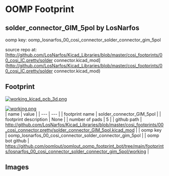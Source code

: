 # OOMP Footprint  
## solder_connector_GIM_5pol  by LosNarfos  
  
oomp key: oomp_losnarfos_00_cosi_connector_solder_connector_gim_5pol  
  
source repo at: [http://github.com/LosNarfos/Kicad_Libraries/blob/master/cosi_footprints/00_cosi_IC.pretty/solder connector.kicad_mod](http://github.com/LosNarfos/Kicad_Libraries/blob/master/cosi_footprints/00_cosi_IC.pretty/solder connector.kicad_mod)  
## Footprint  
  
[![working_kicad_pcb_3d.png](working_kicad_pcb_3d_600.png)](working_kicad_pcb_3d.png)  
  
[![working.png](working_600.png)](working.png)  
| name | value | 
| --- | --- | 
| footprint name | solder_connector_GIM_5pol | 
| footprint description | None | 
| number of pads | 5 | 
| github path | http://github.com/LosNarfos/Kicad_Libraries/blob/master/cosi_footprints/00_cosi_connector.pretty/solder_connector_GIM_5pol.kicad_mod | 
| oomp key | oomp_losnarfos_00_cosi_connector_solder_connector_gim_5pol | 
| oomp bot github | https://github.com/oomlout/oomlout_oomp_footprint_bot/tree/main/footprints/losnarfos_00_cosi_connector_solder_connector_gim_5pol/working | 
## Images  

